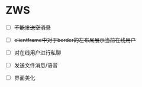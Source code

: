 # ZWS

- [ ] ~~不能发送空消息~~
- [ ] ~~clientframe中对于border的左布局展示当前在线用户~~

- [ ] 对在线用户进行私聊
- [ ] 发送文件消息/语音
- [ ] 界面美化
